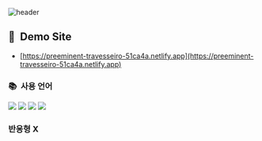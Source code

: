 ![header](https://capsule-render.vercel.app/api?type=waving&color=timeGradient&height=300&section=header&text=Dunkin&fontSize=90)

## :information_desk_person:&nbsp;  Demo Site
* [https://preeminent-travesseiro-51ca4a.netlify.app](https://preeminent-travesseiro-51ca4a.netlify.app)

### :books:&nbsp; 사용 언어
<!-- 주석 -->
<img src="https://img.shields.io/badge/HTML5-EC6231?style=flat-square&logo=html5&logoColor=white"/> <img src="https://img.shields.io/badge/CSS3-3795ce?style=flat-square&logo=css3&logoColor=white"/> <img src="https://img.shields.io/badge/JAVASCRIPT-f8c327?style=flat-square&logo=javascript&logoColor=white"/> <img src="https://img.shields.io/badge/jQuery-0769AD?style=flat-square&logo=jQuery&logoColor=white"/>

### 반응형 X
